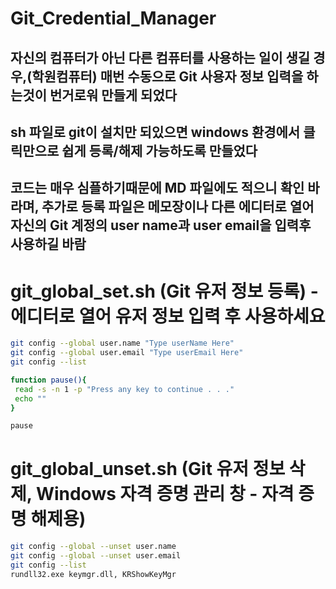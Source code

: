 # Git_Credential_Manager
## 자신의 컴퓨터가 아닌 다른 컴퓨터를 사용하는 일이 생길 경우,(학원컴퓨터) 매번 수동으로 Git 사용자 정보 입력을 하는것이 번거로워 만들게 되었다
## sh 파일로 git이 설치만 되있으면 windows 환경에서 클릭만으로 쉽게 등록/해제 가능하도록 만들었다
## 코드는 매우 심플하기때문에 MD 파일에도 적으니 확인 바라며, 추가로 등록 파일은 메모장이나 다른 에디터로 열어 자신의 Git 계정의 user name과 user email을 입력후 사용하길 바람

# git_global_set.sh (Git 유저 정보 등록) - 에디터로 열어 유저 정보 입력 후 사용하세요
```sh
git config --global user.name "Type userName Here"
git config --global user.email "Type userEmail Here"
git config --list

function pause(){
 read -s -n 1 -p "Press any key to continue . . ."
 echo ""
}

pause
```

# git_global_unset.sh (Git 유저 정보 삭제, Windows 자격 증명 관리 창 - 자격 증명 해제용)
```sh
git config --global --unset user.name
git config --global --unset user.email
git config --list
rundll32.exe keymgr.dll, KRShowKeyMgr
```